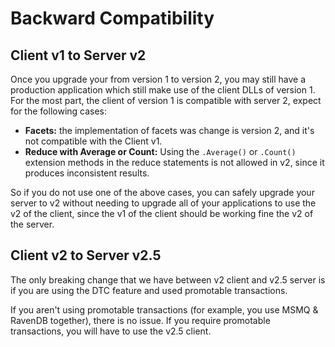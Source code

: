 ﻿# Backward Compatibility

## Client v1 to Server v2

Once you upgrade your from version 1 to version 2, you may still have a production application which still make use of the client DLLs of version 1. For the most part, the client of version 1 is compatible with server 2, expect for the following cases:

* **Facets:**	the implementation of facets was change is version 2, and it's not compatible with the Client v1.
* **Reduce with Average or Count:**	Using the `.Average()` or `.Count()` extension methods in the reduce statements is not allowed in v2, since it produces inconsistent results.

So if you do not use one of the above cases, you can safely upgrade your server to v2 without needing to upgrade all of your applications to use the v2 of the client, since the v1 of the client should be working fine the v2 of the server.

## Client v2 to Server v2.5

The only breaking change that we have between v2 client and v2.5 server is if you are using the DTC feature and used promotable transactions.

If you aren't using promotable transactions (for example, you use MSMQ & RavenDB together), there is no issue. If you require promotable transactions, you will have to use the v2.5 client.